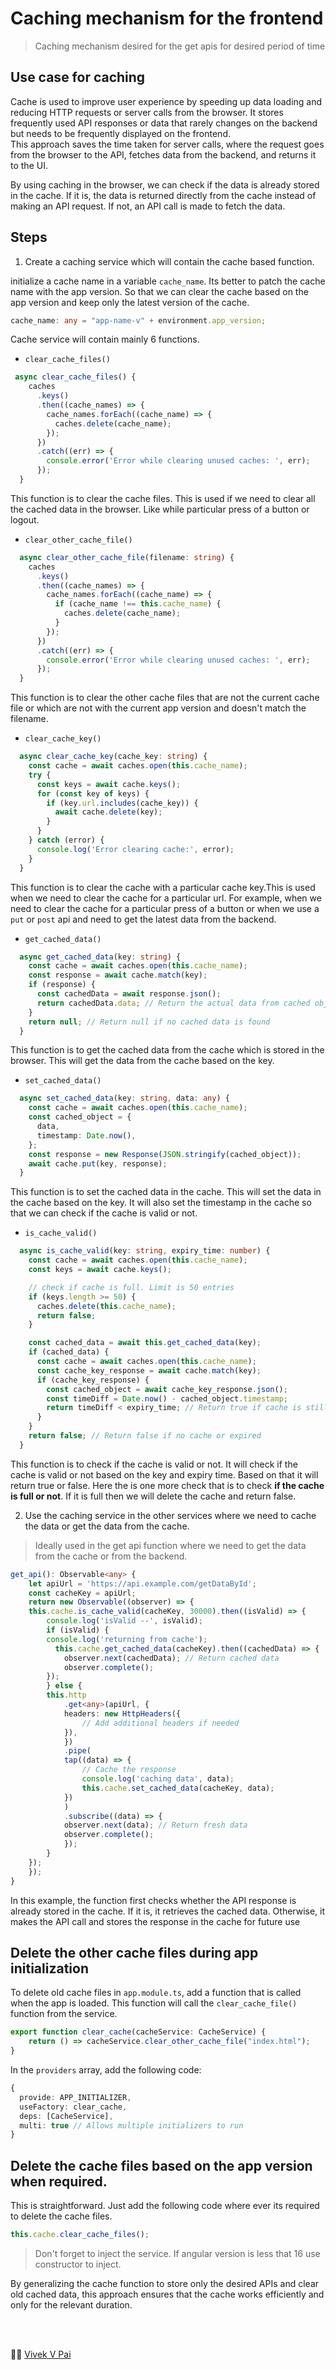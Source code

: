 # Caching mechanism for the frontend

> Caching mechanism desired for the get apis for desired period of time

## Use case for caching

Cache is used to improve user experience by speeding up data loading and reducing HTTP requests or server calls from the browser. It stores frequently used API responses or data that rarely changes on the backend but needs to be frequently displayed on the frontend. <br>
This approach saves the time taken for server calls, where the request goes from the browser to the API, fetches data from the backend, and returns it to the UI.

By using caching in the browser, we can check if the data is already stored in the cache. If it is, the data is returned directly from the cache instead of making an API request. If not, an API call is made to fetch the data.

## Steps

1. Create a caching service which will contain the cache based function.

initialize a cache name in a variable `cache_name`. Its better to patch the cache name with the app version. So that we can clear the cache based on the app version and keep only the latest version of the cache.

```typescript
cache_name: any = "app-name-v" + environment.app_version;
```

Cache service will contain mainly 6 functions.

-   `clear_cache_files()`

```typescript
 async clear_cache_files() {
    caches
      .keys()
      .then((cache_names) => {
        cache_names.forEach((cache_name) => {
          caches.delete(cache_name);
        });
      })
      .catch((err) => {
        console.error('Error while clearing unused caches: ', err);
      });
  }

```

This function is to clear the cache files. This is used if we need to clear all the cached data in the browser. Like while particular press of a button or logout.

-   `clear_other_cache_file()`

```typescript
  async clear_other_cache_file(filename: string) {
    caches
      .keys()
      .then((cache_names) => {
        cache_names.forEach((cache_name) => {
          if (cache_name !== this.cache_name) {
            caches.delete(cache_name);
          }
        });
      })
      .catch((err) => {
        console.error('Error while clearing unused caches: ', err);
      });
  }
```

This function is to clear the other cache files that are not the current cache file or which are not with the current app version and doesn't match the filename.

-   `clear_cache_key()`

```typescript
  async clear_cache_key(cache_key: string) {
    const cache = await caches.open(this.cache_name);
    try {
      const keys = await cache.keys();
      for (const key of keys) {
        if (key.url.includes(cache_key)) {
          await cache.delete(key);
        }
      }
    } catch (error) {
      console.log('Error clearing cache:', error);
    }
  }
```

This function is to clear the cache with a particular cache key.This is used when we need to clear the cache for a particular url. For example, when we need to clear the cache for a particular press of a button or when we use a `put` or `post` api and need to get the latest data from the backend.

-   `get_cached_data()`

```typescript
  async get_cached_data(key: string) {
    const cache = await caches.open(this.cache_name);
    const response = await cache.match(key);
    if (response) {
      const cachedData = await response.json();
      return cachedData.data; // Return the actual data from cached object
    }
    return null; // Return null if no cached data is found
  }
```

This function is to get the cached data from the cache which is stored in the browser. This will get the data from the cache based on the key.

-   `set_cached_data()`

```typescript
  async set_cached_data(key: string, data: any) {
    const cache = await caches.open(this.cache_name);
    const cached_object = {
      data,
      timestamp: Date.now(),
    };
    const response = new Response(JSON.stringify(cached_object));
    await cache.put(key, response);
  }
```

This function is to set the cached data in the cache. This will set the data in the cache based on the key. It will also set the timestamp in the cache so that we can check if the cache is valid or not.

-   `is_cache_valid()`

```typescript
  async is_cache_valid(key: string, expiry_time: number) {
    const cache = await caches.open(this.cache_name);
    const keys = await cache.keys();

    // check if cache is full. Limit is 50 entries
    if (keys.length >= 50) {
      caches.delete(this.cache_name);
      return false;
    }

    const cached_data = await this.get_cached_data(key);
    if (cached_data) {
      const cache = await caches.open(this.cache_name);
      const cache_key_response = await cache.match(key);
      if (cache_key_response) {
        const cached_object = await cache_key_response.json();
        const timeDiff = Date.now() - cached_object.timestamp;
        return timeDiff < expiry_time; // Return true if cache is still valid
      }
    }
    return false; // Return false if no cache or expired
  }
```

This function is to check if the cache is valid or not. It will check if the cache is valid or not based on the key and expiry time. Based on that it will return true or false. Here the is one more check that is to check **if the cache is full or not**. If it is full then we will delete the cache and return false.

2. Use the caching service in the other services where we need to cache the data or get the data from the cache.

> Ideally used in the get api function where we need to get the data from the cache or from the backend.

```typescript
get_api(): Observable<any> {
	let apiUrl = 'https://api.example.com/getDataById';
	const cacheKey = apiUrl;
	return new Observable((observer) => {
  	this.cache.is_cache_valid(cacheKey, 30000).then((isValid) => {
    	console.log('isValid --', isValid);
    	if (isValid) {
      	console.log('returning from cache');
          this.cache.get_cached_data(cacheKey).then((cachedData) => {
        	observer.next(cachedData); // Return cached data
        	observer.complete();
      	});
    	} else {
      	this.http
        	.get<any>(apiUrl, {
          	headers: new HttpHeaders({
            	// Add additional headers if needed
          	}),
        	})
        	.pipe(
          	tap((data) => {
            	// Cache the response
            	console.log('caching data', data);
                this.cache.set_cached_data(cacheKey, data);
          	})
        	)
        	.subscribe((data) => {
          	observer.next(data); // Return fresh data
          	observer.complete();
        	});
    	}
  	});
	});
}
```

In this example, the function first checks whether the API response is already stored in the cache. If it is, it retrieves the cached data. Otherwise, it makes the API call and stores the response in the cache for future use

## Delete the other cache files during app initialization

To delete old cache files in `app.module.ts`, add a function that is called when the app is loaded. This function will call the `clear_cache_file()` function from the service.

```typescript
export function clear_cache(cacheService: CacheService) {
    return () => cacheService.clear_other_cache_file("index.html");
}
```

In the `providers` array, add the following code:

```typescript
{
  provide: APP_INITIALIZER,
  useFactory: clear_cache,
  deps: [CacheService],
  multi: true // Allows multiple initializers to run
}
```

## Delete the cache files based on the app version when required.

This is straightforward. Just add the following code where ever its required to delete the cache files.

```typescript
this.cache.clear_cache_files();
```

> Don't forget to inject the service. If angular version is less that 16 use constructor to inject.

By generalizing the cache function to store only the desired APIs and clear old cached data, this approach ensures that the cache works efficiently and only for the relevant duration.

<br>
<br>

:artist: [Vivek V Pai](https://www.linkedin.com/in/vivek-v-pai-6b674b1b8/)
